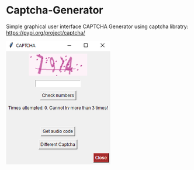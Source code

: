 # Captcha-Generator
Simple graphical user interface CAPTCHA Generator using captcha libratry: https://pypi.org/project/captcha/


![alt text](https://raw.githubusercontent.com/Kubson900/Captcha-Generator/main/Interface.png)
